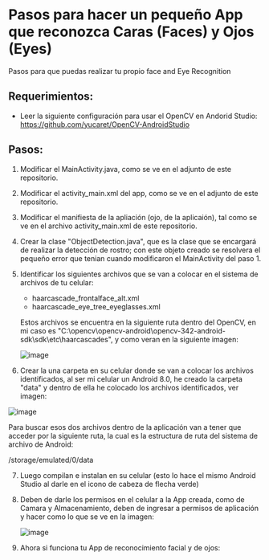 # Pasos para hacer un pequeño App que reconozca Caras (Faces) y Ojos (Eyes)

Pasos para que puedas realizar tu propio face and Eye Recognition

## Requerimientos:

- Leer la siguiente configuración para usar el OpenCV en Andorid Studio:
  https://github.com/yucaret/OpenCV-AndroidStudio
  
## Pasos:

1) Modificar el MainActivity.java, como se ve en el adjunto de este repositorio.

2) Modificar el activity_main.xml del app, como se ve en el adjunto de este repositorio.

3) Modificar el manifiesta de la apliación (ojo, de la aplicaión), tal como se ve en el archivo activity_main.xml de este repositorio.

4) Crear la clase "ObjectDetection.java", que es la clase que se encargará de realizar la detección de rostro; con este objeto creado se resolvera el pequeño error que tenian cuando modificaron el MainActivity del paso 1.

5) Identificar los siguientes archivos que se van a colocar en el sistema de archivos de tu celular:
   
   - haarcascade_frontalface_alt.xml
   - haarcascade_eye_tree_eyeglasses.xml
   
   Estos archivos se encuentra en la siguiente ruta dentro del OpenCV, en mi caso es "C:\opencv\opencv-android\opencv-342-android-sdk\sdk\etc\haarcascades", y como veran en la siguiente imagen:
   
   ![image](https://user-images.githubusercontent.com/31372472/49700410-247e3e00-fbac-11e8-9c47-253cf907a303.png)
   
6) Crear la una carpeta en su celular donde se van a colocar los archivos identificados, al ser mi celular un Android 8.0, he creado la carpeta "data" y dentro de ella he colocado los archivos identificados, ver imagen:

  ![image](https://user-images.githubusercontent.com/31372472/49700532-dff3a200-fbad-11e8-9670-4fa813e769e5.png)
  
  Para buscar esos dos archivos dentro de la aplicación van a tener que acceder por la siguiente ruta, la cual es la estructura de ruta del sistema de archivo de Android:
  
  /storage/emulated/0/data
  
7) Luego compilan e instalan en su celular (esto lo hace el mismo Android Studio al darle en el icono de cabeza de flecha verde)

8) Deben de darle los permisos en el celular a la App creada, como de Camara y Almacenamiento, deben de ingresar a permisos de aplicación y hacer como lo que se ve en la imagen:

   ![image](https://user-images.githubusercontent.com/31372472/49700681-0ca8b900-fbb0-11e8-8e45-1ae6a287f058.png)
   
9) Ahora si funciona tu App de reconocimiento facial y de ojos:

   
   
